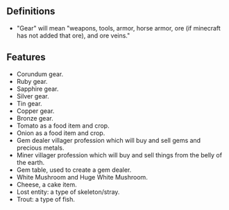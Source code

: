 ## Definitions

- "Gear" will mean "weapons, tools, armor, horse armor, ore (if minecraft has not added that ore), and ore veins."

## Features

- Corundum gear.
- Ruby gear.
- Sapphire gear.
- Silver gear.
- Tin gear.
- Copper gear.
- Bronze gear.
- Tomato as a food item and crop.
- Onion as a food item and crop.
- Gem dealer villager profession which will buy and sell gems and precious metals.
- Miner villager profession which will buy and sell things from the belly of the earth.
- Gem table, used to create a gem dealer.
- White Mushroom and Huge White Mushroom.
- Cheese, a cake item.
- Lost entity: a type of skeleton/stray.
- Trout: a type of fish.
